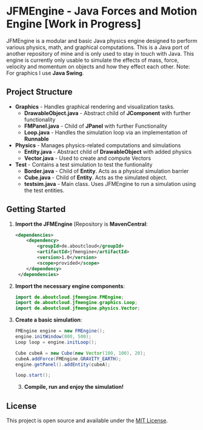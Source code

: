 # JFMEngine - **J**ava **F**orces and **M**otion Engine  [Work in Progress]

JFMEngine is a modular and basic Java physics engine designed to perform various physics, math, and graphical computations.
This is a Java port of another repository of mine and is only used to stay in touch with Java.
This engine is currently only usable to simulate the effects of mass, force, velocity and momentum on objects
and how they effect each other.
Note: For graphics I use **Java Swing**.

## Project Structure

- **Graphics** - Handles graphical rendering and visualization tasks.
  - **DrawableObject.java** - Abstract child of **JComponent** with further functionality
  - **FMPanel.java** - Child of **JPanel** with further Functionality
  - **Loop.java** - Handles the simulation loop via an implementation of **Runnable**
- **Physics** - Manages physics-related computations and simulations
  - **Entity.java** - Abstract child of **DrawableObject** with added physics
  - **Vector.java** - Used to create and compute Vectors
- **Test** - Contains a test simulation to test the funtionality
  - **Border.java** - Child of **Entity**. Acts as a physical simulation barrier
  - **Cube.java** - Child of **Entity**. Acts as the simulated object.
  - **testsim.java** - Main class. Uses JFMEngine to run a simulation using the test entities.

## Getting Started

1. **Import the JFMEngine** [Repository is **MavenCentral**:
   ```xml
   <dependencies>
       <dependency>
           <groupId>de.aboutcloud</groupId>
           <artifactId>jfmengine</artifactId>
           <version>1.0</version>
           <scope>provided</scope>
       </dependency>
    </dependencies>
   ```

2. **Import the necessary engine components**:
   ```java
   import de.aboutcloud.jfmengine.FMEngine;
   import de.aboutcloud.jfmengine.graphics.Loop;
   import de.aboutcloud.jfmengine.physics.Vector;
   ```
   
3. **Create a basic simulation**:
   ```java
   FMEngine engine = new FMEngine();
   engine.initWindow(800, 500);
   Loop loop = engine.initLoop();

   Cube cubeA = new Cube(new Vector(100, 100), 20);
   cubeA.addForce(FMEngine.GRAVITY_EARTH);
   engine.getPanel().addEntity(cubeA);

   loop.start();
   ```

   3. **Compile, run and enjoy the simulation!**

## License

This project is open source and available under the [MIT License](LICENSE).
